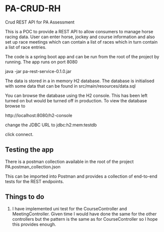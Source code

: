 # PA-CRUD-RH
Crud REST API for PA Assessment 

This is a POC to provide a REST API to allow consumers to manage horse racing data.  User can enter horse, jockey and course information and also set up race meetings which can contain a list of races which in turn contain a list of race entries. 

The code is a spring boot app and can be run from the root of the project by running.  The app runs on port 8080

java -jar pa-rest-service-0.1.0.jar


The data is stored in a in memory H2 database.  The database is initialised with some data that can be found in src/main/resources/data.sql

You can browse the database using the H2 console.  This has been left turned on but would be turned off in production.  To view the database browse to

http://localhost:8080/h2-console

change the JDBC URL to
jdbc:h2:mem:testdb

click connect.

Testing the app
---------------

There is a postman collection available in the root of the project PA.postman_collection.json

This can be imported into Postman and provides a collection of end-to-end tests for the REST endpoints.

Things to do
------------

1.  I have implemented uni test for the CourseController and MeetingController.  Given time I would have done the same for the other controllers but the pattern is the same as for CourseController so I hope this provides enough.
